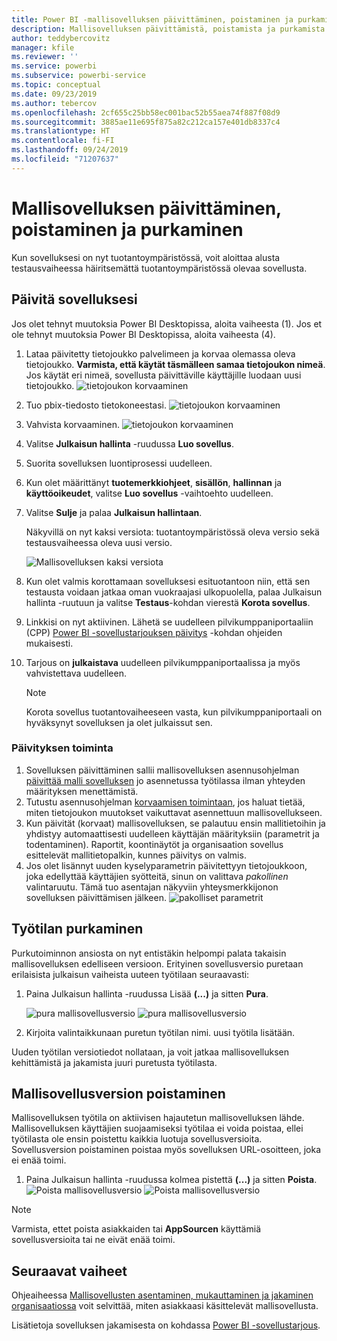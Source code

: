 ```yaml
---
title: Power BI -mallisovelluksen päivittäminen, poistaminen ja purkaminen
description: Mallisovelluksen päivittämistä, poistamista ja purkamista koskevat ohjeet.
author: teddybercovitz
manager: kfile
ms.reviewer: ''
ms.service: powerbi
ms.subservice: powerbi-service
ms.topic: conceptual
ms.date: 09/23/2019
ms.author: tebercov
ms.openlocfilehash: 2cf655c25bb58ec001bac52b55aea74f887f08d9
ms.sourcegitcommit: 3885ae11e695f875a82c212ca157e401db8337c4
ms.translationtype: HT
ms.contentlocale: fi-FI
ms.lasthandoff: 09/24/2019
ms.locfileid: "71207637"
---
```

# <a name="update-delete-and-extract-template-app"></a>Mallisovelluksen päivittäminen, poistaminen ja purkaminen

Kun sovelluksesi on nyt tuotantoympäristössä, voit aloittaa alusta testausvaiheessa häiritsemättä tuotantoympäristössä olevaa sovellusta.
## <a name="update-your-app"></a>Päivitä sovelluksesi

Jos olet tehnyt muutoksia Power BI Desktopissa, aloita vaiheesta (1). Jos et ole tehnyt muutoksia Power BI Desktopissa, aloita vaiheesta (4).

1. Lataa päivitetty tietojoukko palvelimeen ja korvaa olemassa oleva tietojoukko. **Varmista, että käytät täsmälleen samaa tietojoukon nimeä**. Jos käytät eri nimeä, sovellusta päivittäville käyttäjille luodaan uusi tietojoukko.
![tietojoukon korvaaminen](media/service-template-apps-update-extract-delete/power-bi-template-app-upload-dataset.png)
1. Tuo pbix-tiedosto tietokoneestasi.
![tietojoukon korvaaminen](media/service-template-apps-update-extract-delete/power-bi-template-app-upload-dataset2.png)
1. Vahvista korvaaminen.
![tietojoukon korvaaminen](media/service-template-apps-update-extract-delete/power-bi-template-app-upload-dataset3.png)

1. Valitse **Julkaisun hallinta** -ruudussa **Luo sovellus**.
1. Suorita sovelluksen luontiprosessi uudelleen.
1. Kun olet määrittänyt **tuotemerkkiohjeet**, **sisällön**, **hallinnan** ja **käyttöoikeudet**, valitse **Luo sovellus** -vaihtoehto uudelleen.
1. Valitse **Sulje** ja palaa **Julkaisun hallintaan**.

   Näkyvillä on nyt kaksi versiota: tuotantoympäristössä oleva versio sekä testausvaiheessa oleva uusi versio.

    ![Mallisovelluksen kaksi versiota](media/service-template-apps-update-extract-delete/power-bi-template-app-update.png)

5. Kun olet valmis korottamaan sovelluksesi esituotantoon niin, että sen testausta voidaan jatkaa oman vuokraajasi ulkopuolella, palaa Julkaisun hallinta -ruutuun ja valitse **Testaus**-kohdan vierestä **Korota sovellus**.
6. Linkkisi on nyt aktiivinen. Lähetä se uudelleen pilvikumppaniportaaliin (CPP) [Power BI -sovellustarjouksen päivitys](https://docs.microsoft.com/azure/marketplace/cloud-partner-portal/power-bi/cpp-update-existing-offer) -kohdan ohjeiden mukaisesti.
7. Tarjous on **julkaistava** uudelleen pilvikumppaniportaalissa ja myös vahvistettava uudelleen.

   >[!NOTE]
   >Korota sovellus tuotantovaiheeseen vasta, kun pilvikumppaniportaali on hyväksynyt sovelluksen ja olet julkaissut sen.

### <a name="update-behavior"></a>Päivityksen toiminta

1. Sovelluksen päivittäminen sallii mallisovelluksen asennusohjelman [päivittää malli sovelluksen](service-template-apps-install-distribute.md#update-a-template-app) jo asennetussa työtilassa ilman yhteyden määrityksen menettämistä.
1. Tutustu asennusohjelman [korvaamisen toimintaan](service-template-apps-install-distribute.md#overwrite-behavior), jos haluat tietää, miten tietojoukon muutokset vaikuttavat asennettuun mallisovellukseen.
1. Kun päivität (korvaat) mallisovelluksen, se palautuu ensin mallitietoihin ja yhdistyy automaattisesti uudelleen käyttäjän määrityksiin (parametrit ja todentaminen). Raportit, koontinäytöt ja organisaation sovellus esittelevät mallitietopalkin, kunnes päivitys on valmis.
1. Jos olet lisännyt uuden kyselyparametrin päivitettyyn tietojoukkoon, joka edellyttää käyttäjien syötteitä, sinun on valittava *pakollinen* valintaruutu. Tämä tuo asentajan näkyviin yhteysmerkkijonon sovelluksen päivittämisen jälkeen.
 ![pakolliset parametrit](media/service-template-apps-update-extract-delete/power-bi-template-app-upload-dataset4.png)

## <a name="extract-workspace"></a>Työtilan purkaminen
Purkutoiminnon ansiosta on nyt entistäkin helpompi palata takaisin mallisovelluksen edelliseen versioon. Erityinen sovellusversio puretaan erilaisista julkaisun vaiheista uuteen työtilaan seuraavasti:

1. Paina Julkaisun hallinta -ruudussa Lisää **(...)**  ja sitten **Pura**.

    ![pura mallisovellusversio](media/service-template-apps-update-extract-delete/power-bi-template-app-extract.png) ![pura mallisovellusversio](media/service-template-apps-update-extract-delete/power-bi-template-app-extract-dialog.png)
2. Kirjoita valintaikkunaan puretun työtilan nimi. uusi työtila lisätään.

Uuden työtilan versiotiedot nollataan, ja voit jatkaa mallisovelluksen kehittämistä ja jakamista juuri puretusta työtilasta.

## <a name="delete-template-app-version"></a>Mallisovellusversion poistaminen
Mallisovelluksen työtila on aktiivisen hajautetun mallisovelluksen lähde. Mallisovelluksen käyttäjien suojaamiseksi työtilaa ei voida poistaa, ellei työtilasta ole ensin poistettu kaikkia luotuja sovellusversioita.
Sovellusversion poistaminen poistaa myös sovelluksen URL-osoitteen, joka ei enää toimi.

1. Paina Julkaisun hallinta -ruudussa kolmea pistettä **(...)**  ja sitten **Poista**.
 ![Poista mallisovellusversio](media/service-template-apps-update-extract-delete/power-bi-template-app-delete.png)
 ![Poista mallisovellusversio](media/service-template-apps-update-extract-delete/power-bi-template-app-delete-dialog.png)

>[!NOTE]
>Varmista, ettet poista asiakkaiden tai **AppSourcen** käyttämiä sovellusversioita tai ne eivät enää toimi.

## <a name="next-steps"></a>Seuraavat vaiheet

Ohjeaiheessa [Mallisovellusten asentaminen, mukauttaminen ja jakaminen organisaatiossa](service-template-apps-install-distribute.md) voit selvittää, miten asiakkaasi käsittelevät mallisovellusta.

Lisätietoja sovelluksen jakamisesta on kohdassa [Power BI -sovellustarjous](https://docs.microsoft.com/azure/marketplace/cloud-partner-portal/power-bi/cpp-power-bi-offer).
